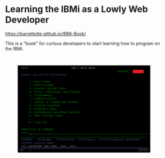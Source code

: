 # Learning the IBMi as a Lowly Web Developer


https://barrettotte.github.io/IBMi-Book/


<p>This is a "book" for curious developers to start learning how to program on the IBMi.</p>

<br>

<figure align="center">
	<img src="./docs/core/ibmi/_assets/ibmi-02.PNG" alt="My AS/400" />
	<figcaption align="center">
	</figcaption>
</figure>
